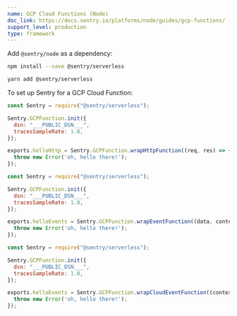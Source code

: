 ```yaml
---
name: GCP Cloud Functions (Node)
doc_link: https://docs.sentry.io/platforms/node/guides/gcp-functions/
support_level: production
type: framework
---
```


Add `@sentry/node` as a dependency:

```bash {tabTitle:npm}
npm install --save @sentry/serverless
```

```bash {tabTitle:Yarn}
yarn add @sentry/serverless
```

To set up Sentry for a GCP Cloud Function:

```javascript {tabTitle:http functions}
const Sentry = require("@sentry/serverless");

Sentry.GCPFunction.init({
  dsn: "___PUBLIC_DSN___",
  tracesSampleRate: 1.0,
});

exports.helloHttp = Sentry.GCPFunction.wrapHttpFunction((req, res) => {
  throw new Error('oh, hello there!');
});
```

```javascript {tabTitle:background functions}
const Sentry = require("@sentry/serverless");

Sentry.GCPFunction.init({
  dsn: "___PUBLIC_DSN___",
  tracesSampleRate: 1.0,
});

exports.helloEvents = Sentry.GCPFunction.wrapEventFunction((data, context, callback) => {
  throw new Error('oh, hello there!');
});
```

```javascript {tabTitle:cloudEvents}
const Sentry = require("@sentry/serverless");

Sentry.GCPFunction.init({
  dsn: "___PUBLIC_DSN___",
  tracesSampleRate: 1.0,
});

exports.helloEvents = Sentry.GCPFunction.wrapCloudEventFunction((context, callback) => {
  throw new Error('oh, hello there!');
});
